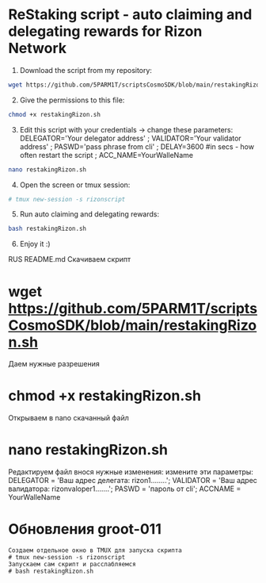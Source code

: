 # ReStaking script - auto claiming and delegating rewards for Rizon Network

1. Download the script from my repository:

```bash
wget https://github.com/5PARM1T/scriptsCosmoSDK/blob/main/restakingRizon.sh
```

2. Give the permissions to this file:

```bash
chmod +x restakingRizon.sh
```

3. Edit this script with your credentials -> change these parameters: DELEGATOR='Your delegator address' ;
VALIDATOR='Your validator address' ;
PASWD='pass phrase from cli' ;
DELAY=3600 #in secs - how often restart the script ;
ACC_NAME=YourWalleName 
 
 ```bash
nano restakingRizon.sh
```
4. Open the screen or tmux session:
 
 ```bash
# tmux new-session -s rizonscript
```
5. Run auto claiming and delegating rewards:

 ```bash
bash restakingRizon.sh
```
6. Enjoy it :)






RUS README.md 
Скачиваем скрипт 
 # wget https://github.com/5PARM1T/scriptsCosmoSDK/blob/main/restakingRizon.sh
Даем нужные разрешения
 # chmod +x restakingRizon.sh
Открываем в nano скачанный файл
 # nano restakingRizon.sh
Редактируем файл внося нужные изменения: измените эти параметры: 
 DELEGATOR = 'Ваш адрес делегата: rizon1........'; 
 VALIDATOR = 'Ваш адрес валидатора: rizonvaloper1.......'; 
 PASWD = 'пароль от cli'; 
 ACCNAME = YourWalleName

# Обновления groot-011
    Создаем отдельное окно в TMUX для запуска скрипта
    # tmux new-session -s rizonscript
    Запускаем сам скрипт и расслабляемся
    # bash restakingRizon.sh
